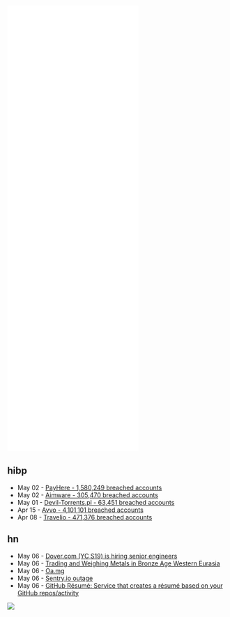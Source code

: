 ![Metrics](https://raw.githubusercontent.com/phixion/phixion/master/metrics.svg)

## hibp

<!--
for https://github.com/phixion/phixion/blob/main/.github/workflows/feeds.yml
-->
<!--START_SECTION:haveibeenpwnd-->
- May 02 - [PayHere - 1,580,249 breached accounts](https://haveibeenpwned.com/PwnedWebsites#PayHere)
- May 02 - [Aimware - 305,470 breached accounts](https://haveibeenpwned.com/PwnedWebsites#Aimware)
- May 01 - [Devil-Torrents.pl - 63,451 breached accounts](https://haveibeenpwned.com/PwnedWebsites#DevilTorrents)
- Apr 15 - [Avvo - 4,101,101 breached accounts](https://haveibeenpwned.com/PwnedWebsites#Avvo)
- Apr 08 - [Travelio - 471,376 breached accounts](https://haveibeenpwned.com/PwnedWebsites#Travelio)
<!--END_SECTION:haveibeenpwnd-->

## hn

<!--
for https://github.com/phixion/phixion/blob/main/.github/workflows/feeds.yml
-->
<!--START_SECTION:hn-->
- May 06 - [Dover.com (YC S19) is hiring senior engineers](https://www.dover.com/open-roles/software-engineer)
- May 06 - [Trading and Weighing Metals in Bronze Age Western Eurasia](https://www.pnas.org/doi/10.1073/pnas.2110552118)
- May 06 - [Oa.mg](https://oa.mg)
- May 06 - [Sentry.io outage](https://status.sentry.io)
- May 06 - [GitHub Résumé: Service that creates a résumé based on your GitHub repos/activity](https://github.com/resume/resume.github.com)
<!--END_SECTION:hn-->

<!--
for https://yhype.me
-->
![](https://hit.yhype.me/github/profile?user_id=13013670)
